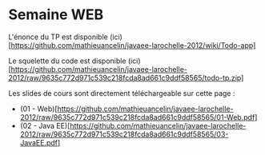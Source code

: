 Semaine WEB
======================

L'énonce du TP est disponible (ici)[https://github.com/mathieuancelin/javaee-larochelle-2012/wiki/Todo-app]

Le squelette du code est disponible (ici)[https://github.com/mathieuancelin/javaee-larochelle-2012/raw/9635c772d971c539c218fcda8ad661c9ddf58565/todo-tp.zip]

Les slides de cours sont directement téléchargeable sur cette page :

* (01 - Web)[https://github.com/mathieuancelin/javaee-larochelle-2012/raw/9635c772d971c539c218fcda8ad661c9ddf58565/01-Web.pdf]
* (02 - Java EE)[https://github.com/mathieuancelin/javaee-larochelle-2012/raw/9635c772d971c539c218fcda8ad661c9ddf58565/03-JavaEE.pdf]
